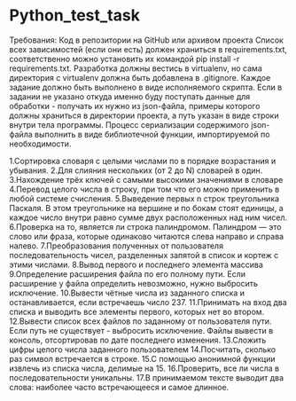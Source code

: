 # Python_test_task

Требования:
Код в репозитории на GitHub или архивом проекта
Список всех зависимостей (если они есть) должен храниться в requirements.txt, соответственно можно установить их командой 
pip install -r requirements.txt.
Разработка должны вестись в virtualenv, но сама директория с virtualenv должна быть добавлена в .gitignore.
Каждое задание должно быть выполнено в виде исполняемого скрипта. 
Если в задании не указано откуда именно буду поступать данные для обработки - получать их нужно из json-файла, примеры которого должны храниться в директории проекта, а путь указан в виде строки внутри тела программы.
Процесс сериализации содержимого json-файла выполнить в виде библиотечной функции, импортируемой по необходимости.



1.Сортировка словаря с целыми числами по в порядке возрастания и убывания.
2.Для слияния нескольких (от 2 до N) словарей в один.
3.Нахождение трёх ключей с самыми высокими значениями в словаре
4.Перевод целого числа в строку, при том что его можно применить в любой системе счисления.
5.Выведение первых n строк треугольника Паскаля. В этом треугольнике на вершине и по бокам стоят единицы, а каждое число внутри равно сумме двух расположенных над ним чисел.
6.Проверка на то, является ли строка палиндромом. Палиндром — это слово или фраза, которые одинаково читаются слева направо и справа налево.
7.Преобразования полученных от пользователя последовательность чисел, разделенных запятой в список и кортеж с этими числами.
8.Вывод первого и последнего элемента массива
9.Определение расширения файла по его полному пути. Если расширение у файла определить невозможно, нужно выбросить исключение.
10.Вывести чётные числа из заданного списка и останавливается, если встречаешь число 237.
11.Принимать на вход два списка и выводить все элементы первого, которых нет во втором.
12.Вывести список всех файлов по заданному от пользователя пути. Если путь не существует - выбросить исключение. Файлы вывести в консоль, отсортировав по дате последнего изменения.
13.Сложить цифры целого числа заданного пользователем
14.Посчитать, сколько раз символ встречается в строке.
15.С помощью анонимной функции извлечь из списка числа, делимые на 15.
16.Проверить, все ли числа в последовательности уникальны.
17.В принимаемом тексте выводит два слова: наиболее часто встречающееся и самое длинное.
